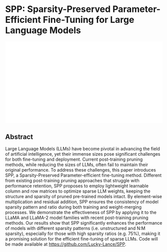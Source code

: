 # SPP: Sparsity-Preserved Parameter-Efficient Fine-Tuning for Large Language Models

<p align="center">
<img src="../../blank.jpg" width="600" title="blank">
</p>

## Abstract

Large Language Models (LLMs) have become pivotal in advancing the field of
artificial intelligence, yet their immense sizes pose significant challenges
for both fine-tuning and deployment. Current post-training pruning methods,
while reducing the sizes of LLMs, often fail to maintain their original
performance. To address these challenges, this paper introduces SPP, a
Sparsity-Preserved Parameter-efficient fine-tuning method. Different from
existing post-training pruning approaches that struggle with performance
retention, SPP proposes to employ lightweight learnable column and row matrices
to optimize sparse LLM weights, keeping the structure and sparsity of pruned
pre-trained models intact. By element-wise multiplication and residual
addition, SPP ensures the consistency of model sparsity pattern and ratio
during both training and weight-merging processes. We demonstrate the
effectiveness of SPP by applying it to the LLaMA and LLaMA-2 model families
with recent post-training pruning methods. Our results show that SPP
significantly enhances the performance of models with different sparsity
patterns (i.e. unstructured and N:M sparsity), especially for those with high
sparsity ratios (e.g. 75%), making it a promising solution for the efficient
fine-tuning of sparse LLMs. Code will be made available at
https://github.com/Lucky-Lance/SPP.
